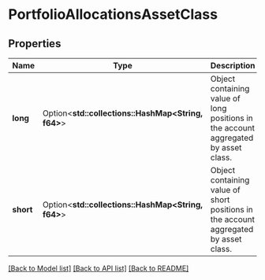 # PortfolioAllocationsAssetClass

## Properties

Name | Type | Description | Notes
------------ | ------------- | ------------- | -------------
**long** | Option<**std::collections::HashMap<String, f64>**> | Object containing value of long positions in the account aggregated by asset class. | [optional]
**short** | Option<**std::collections::HashMap<String, f64>**> | Object containing value of short positions in the account aggregated by asset class. | [optional]

[[Back to Model list]](../README.md#documentation-for-models) [[Back to API list]](../README.md#documentation-for-api-endpoints) [[Back to README]](../README.md)
